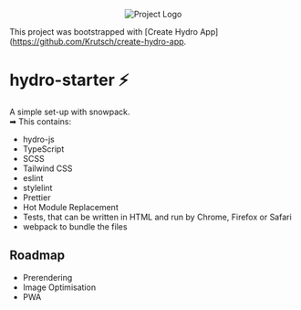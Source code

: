 <p align="center"><img src="https://images.unsplash.com/photo-1533167649158-6d508895b680?ixlib=rb-1.2.1&auto=format&fit=crop&w=1189&q=80" alt="Project Logo"></p>

This project was bootstrapped with [Create Hydro App](https://github.com/Krutsch/create-hydro-app.


# hydro-starter ⚡️

A simple set-up with snowpack.<br>
➡ This contains:

- hydro-js
- TypeScript
- SCSS
- Tailwind CSS
- eslint
- stylelint
- Prettier
- Hot Module Replacement
- Tests, that can be written in HTML and run by Chrome, Firefox or Safari
- webpack to bundle the files

## Roadmap

- Prerendering
- Image Optimisation
- PWA
